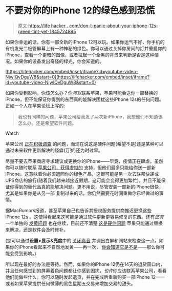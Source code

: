 # 不要对你的iPhone 12的绿色感到恐慌

> 原文:[https://life hacker . com/don-t-panic-about-your-iphone-12s-green-tint-yet-1845724895](https://lifehacker.com/dont-panic-about-your-iphone-12s-green-tint-yet-1845724895)

如果你幸运的话，你有一部全新的iPhone 12可以玩。如果你运气不好，你手机的有机发光二极管屏幕上有一种神秘的绿色。你可以通过关掉你房间的灯并重启你的iPhone，查看一个更暗的图像，或者拉起一个全黑的背景来判断是否是这种情况。如果你的设备发出奇怪的绿光，你会知道的。

 [https://lifehacker.com/embed/inset/iframe?id=youtube-video-NjwIQvDguW8&start=0](https://lifehacker.com/embed/inset/iframe?id=youtube-video-NjwIQvDguW8&start=0) 

如果你受到影响，你该怎么办？你*可以*联系苹果，苹果可能会送你一部替换的iPhone，但不能保证你得到的东西真的能解决困扰这些iPhone 12s的任何问题。正如一个人在苹果论坛上写的:

> 我也有同样的问题，苹果公司给我发了两次新iPhone，我想他们不知道该怎么办。还是希望软件问题。

Watch

苹果公司 [正在积极调查](https://www.macrumors.com/2020/11/18/apple-investigating-iphone-12-display-issues/) 的问题，而现在说这是硬件问题(希望不是)还是某种可以通过未来软件更新解决的怪癖(万岁)还为时过早。

尽量不要去苹果商店寻求建议或更换你的iPhone——毕竟，疫情正在肆虐。虽然你可以随时联系 [苹果公司，获得虚拟的](https://getsupport.apple.com/?caller=home&PRKEYS=) 支持，但他们最多只能给你送一部新iPhone。这意味着你必须退回你的绿色产品，这很可能是另一次去联邦快递或UPS商店的旅行(随着我们越来越接近假期，这可能会变得更加繁忙)。并且不能保证你得到的替代品真的能解决问题。更不用说，尽管安装一部新的iPhone很快，尤其是如果你是从另一部 复制过来的话，你仍然需要花时间重做你已经做过的事情。

据MacRumors报道，甚至苹果自己也告诉其授权服务提供商推迟更换这些 iPhone 12s 。这使得看起来这可能是通过软件更新更容易修复的东西。还有*还有*一个单独的 [发黄问题](https://www.macworld.co.uk/news/iphone-12-yellow-screen-tint-3797688/) 也在继续，目前还不清楚 [这是硬件问题](https://forums.macrumors.com/threads/yellow-screen-tint-display-seem-warm-check-here-first.2262691/page-92?post=29284897#post-29284897) 苹果只能通过替换来解决，还是软件会及时修补。

(您可以通过**设置>显示&亮度**中的 [关闭真音](https://discussions.apple.com/thread/252041098) 并调出白屏和网站来检查这一点。如果你的iPhone看起来不自然地发黄——再一次， [你会知道它是不是](https://discussions.apple.com/thread/252041098?answerId=252041098021#252041098021)——那么你可能会受到影响。)

所以现在最好的办法是等待。然而，如果你的iPhone 12仍在14天的退货窗口内，并且任何感觉到的屏幕着色问题都让你感到困扰，*也许*你应该联系苹果公司，看看他们能做些什么。你可以随时发起退货，并在完成后重新购买一部iPhone 12——或者如果苹果提供任何微薄的黑色星期五交易来增加交易的甜头。
